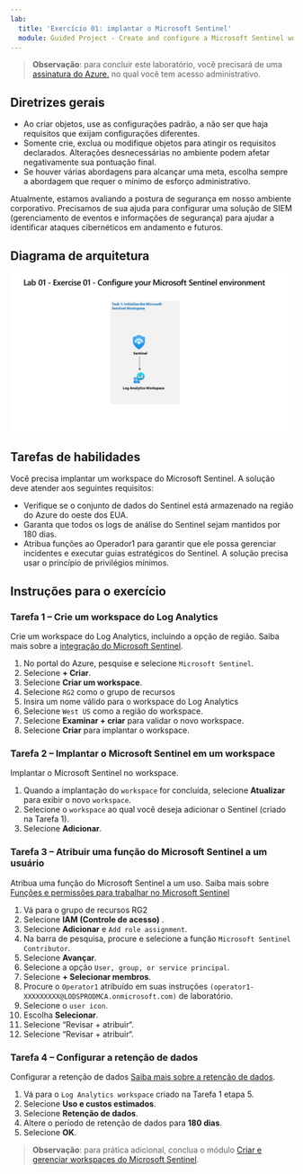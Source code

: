 ```yaml
---
lab:
  title: 'Exercício 01: implantar o Microsoft Sentinel'
  module: Guided Project - Create and configure a Microsoft Sentinel workspace
---
```


>**Observação**: para concluir este laboratório, você precisará de uma [assinatura do Azure.](https://azure.microsoft.com/en-us/free/?azure-portal=true) no qual você tem acesso administrativo.

## Diretrizes gerais

- Ao criar objetos, use as configurações padrão, a não ser que haja requisitos que exijam configurações diferentes.
- Somente crie, exclua ou modifique objetos para atingir os requisitos declarados. Alterações desnecessárias no ambiente podem afetar negativamente sua pontuação final.
- Se houver várias abordagens para alcançar uma meta, escolha sempre a abordagem que requer o mínimo de esforço administrativo.

Atualmente, estamos avaliando a postura de segurança em nosso ambiente corporativo. Precisamos de sua ajuda para configurar uma solução de SIEM (gerenciamento de eventos e informações de segurança) para ajudar a identificar ataques cibernéticos em andamento e futuros.

## Diagrama de arquitetura

![Diagrama com o workspace do Log Analytics.](../Media/apl-5001-lab-diagrams-01.png)

## Tarefas de habilidades

Você precisa implantar um workspace do Microsoft Sentinel. A solução deve atender aos seguintes requisitos:

- Verifique se o conjunto de dados do Sentinel está armazenado na região do Azure do oeste dos EUA.
- Garanta que todos os logs de análise do Sentinel sejam mantidos por 180 dias.
- Atribua funções ao Operador1 para garantir que ele possa gerenciar incidentes e executar guias estratégicos do Sentinel. A solução precisa usar o princípio de privilégios mínimos.

## Instruções para o exercício

### Tarefa 1 – Crie um workspace do Log Analytics

Crie um workspace do Log Analytics, incluindo a opção de região. Saiba mais sobre a [integração do Microsoft Sentinel](https://learn.microsoft.com/azure/sentinel/quickstart-onboard).

  1. No portal do Azure, pesquise e selecione `Microsoft Sentinel`.
  1. Selecione **+ Criar**.
  1. Selecione **Criar um workspace**.
  1. Selecione `RG2` como o grupo de recursos
  1. Insira um nome válido para o workspace do Log Analytics
  1. Selecione `West US` como a região do workspace.
  1. Selecione **Examinar + criar** para validar o novo workspace.
  1. Selecione **Criar** para implantar o workspace.

### Tarefa 2 – Implantar o Microsoft Sentinel em um workspace

Implantar o Microsoft Sentinel no workspace.

  1. Quando a implantação do `workspace` for concluída, selecione **Atualizar** para exibir o novo `workspace`.
  1. Selecione o `workspace` ao qual você deseja adicionar o Sentinel (criado na Tarefa 1).
  1. Selecione **Adicionar**.

### Tarefa 3 – Atribuir uma função do Microsoft Sentinel a um usuário

Atribua uma função do Microsoft Sentinel a um uso. Saiba mais sobre [Funções e permissões para trabalhar no Microsoft Sentinel](https://learn.microsoft.com/azure/sentinel/roles)

  1. Vá para o grupo de recursos RG2
  1. Selecione **IAM (Controle de acesso)** .
  1. Selecione **Adicionar** e `Add role assignment`.
  1. Na barra de pesquisa, procure e selecione a função `Microsoft Sentinel Contributor`.
  1. Selecione **Avançar**.
  1. Selecione a opção `User, group, or service principal`.
  1. Selecione **+ Selecionar membros**.
  1. Procure o `Operator1` atribuído em suas instruções `(operator1-XXXXXXXXX@LODSPRODMCA.onmicrosoft.com)` de laboratório.
  1. Selecione o `user icon`.
  1. Escolha **Selecionar**.
  1. Selecione “Revisar + atribuir“.
  1. Selecione “Revisar + atribuir“.

### Tarefa 4 – Configurar a retenção de dados

Configurar a retenção de dados [Saiba mais sobre a retenção de dados](https://learn.microsoft.com/azure/azure-monitor/logs/data-retention-archive).

  1. Vá para o `Log Analytics workspace` criado na Tarefa 1 etapa 5.
  1. Selecione **Uso e custos estimados**.
  1. Selecione **Retenção de dados**.
  1. Altere o período de retenção de dados para **180 dias**.
  1. Selecione **OK**.

>**Observação**: para prática adicional, conclua o módulo [Criar e gerenciar workspaces do Microsoft Sentinel](https://learn.microsoft.com/training/modules/create-manage-azure-sentinel-workspaces/).
